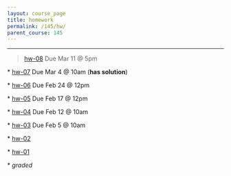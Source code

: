 ```yaml
---
layout: course_page
title: homework
permalink: /145/hw/
parent_course: 145
---
```


----

> [hw-08](/145/hw08) Due Mar 11 @ 5pm

\* [hw-07](/145/hw07) Due Mar 4 @ 10am (**has solution**)

\* [hw-06](/145/hw06) Due Feb 24 @ 12pm

\* [hw-05](/145/hw05) Due Feb 17 @ 12pm

\* [hw-04](/145/hw04) Due Feb 12 @ 10am

\* [hw-03](/145/hw03) Due Feb 5 @ 10am

\* [hw-02](/145/hw02)

\* [hw-01](/145/hw01)

\* *graded*
